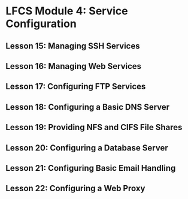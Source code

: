 # LFCS Module 4: Service Configuration

## Lesson 15: Managing SSH Services


## Lesson 16: Managing Web Services


## Lesson 17: Configuring FTP Services


## Lesson 18: Configuring a Basic DNS Server


## Lesson 19: Providing NFS and CIFS File Shares


## Lesson 20: Configuring a Database Server 


## Lesson 21: Configuring Basic Email Handling


## Lesson 22: Configuring a Web Proxy



